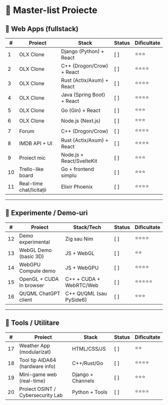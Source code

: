 # 🚀 Master-list Proiecte

## 🔹 Web Apps (fullstack)

| #  | Proiect                     | Stack                      | Status | Dificultate |
|----|-----------------------------|----------------------------|--------|-------------|
| 1  | OLX Clone                   | Django (Python) + React    | [ ]    | ⭐⭐⭐        |
| 2  | OLX Clone                   | C++ (Drogon/Crow) + React  | [ ]    | ⭐⭐⭐⭐       |
| 3  | OLX Clone                   | Rust (Actix/Axum) + React  | [ ]    | ⭐⭐⭐⭐       |
| 4  | OLX Clone                   | Java (Spring Boot) + React | [ ]    | ⭐⭐⭐⭐       |
| 5  | OLX Clone                   | Go (Gin) + React           | [ ]    | ⭐⭐⭐        |
| 6  | OLX Clone                   | Node.js (Next.js)          | [ ]    | ⭐⭐⭐        |
| 7  | Forum                       | C++ (Drogon/Crow)          | [ ]    | ⭐⭐⭐⭐       |
| 8  | IMDB API + UI               | Rust (Actix/Axum) + React  | [ ]    | ⭐⭐⭐⭐       |
| 9  | Proiect mic                  | Node.js + React/SvelteKit  | [ ]    | ⭐⭐⭐        |
| 10 | Trello-like board           | Go + frontend simplu       | [ ]    | ⭐⭐⭐        |
| 11 | Real-time chat/licitații    | Elixir Phoenix             | [ ]    | ⭐⭐⭐⭐       |

---

## 🔹 Experimente / Demo-uri

| #  | Proiect                       | Stack/Tech               | Status | Dificultate |
|----|-------------------------------|--------------------------|--------|-------------|
| 12 | Demo experimental             | Zig sau Nim              | [ ]    | ⭐⭐⭐⭐       |
| 13 | WebGL Demo (basic 3D)         | JS + WebGL               | [ ]    | ⭐⭐         |
| 14 | WebGPU Compute demo           | JS + WebGPU              | [ ]    | ⭐⭐⭐⭐       |
| 15 | OpenGL + CUDA în browser      | C++ + CUDA + WebRTC/Web  | [ ]    | ⭐⭐⭐⭐⭐      |
| 16 | Qt/QML ChatGPT client         | C++ Qt/QML (sau PySide6) | [ ]    | ⭐⭐⭐        |

---

## 🔹 Tools / Utilitare

| #  | Proiect                            | Stack            | Status | Dificultate |
|----|------------------------------------|------------------|--------|-------------|
| 17 | Weather App (modularizat)          | HTML/CSS/JS      | [ ]    | ⭐⭐         |
| 18 | Tool tip AIDA64 (hardware info)    | C++/Rust/Go      | [ ]    | ⭐⭐⭐⭐       |
| 19 | Mini-game web (real-time)          | Django + Channels| [ ]    | ⭐⭐⭐        |
| 20 | Proiect OSINT / Cybersecurity Lab  | Python + Tools   | [ ]    | ⭐⭐⭐⭐       |